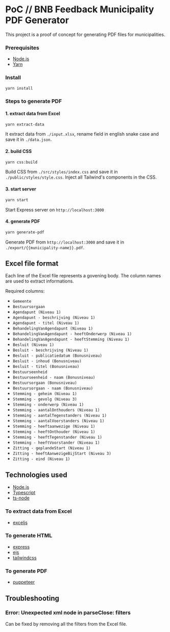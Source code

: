 # PoC // BNB Feedback Municipality PDF Generator

This project is a proof of concept for generating PDF files for municipalities.  

### Prerequisites

- [Node.js](https://nodejs.org/en/)
- [Yarn](https://yarnpkg.com/)

### Install

```bash
yarn install
```

### Steps to generate PDF

#### 1. extract data from Excel

```bash
yarn extract-data
```

It extract data from `./input.xlsx`, rename field in english snake case and save it in `./data.json`.

#### 2. build CSS

```bash
yarn css:build
```

Build CSS from `./src/styles/index.css` and save it in `./public/styles/style.css`. Inject all Tailwind's components in the CSS. 

#### 3. start server

```bash
yarn start
```

Start Express server on `http://localhost:3000`

#### 4. generate PDF

```bash
yarn generate-pdf
```

Generate PDF from `http://localhost:3000` and save it in `./export/{{municipality-name}}.pdf`.

## Excel file format

Each line of the Excel file represents a govening body. The column names are used to extract informations. 

Required columns:
- `Gemeente`
- `Bestuursorgaan`
- `Agendapunt (Niveau 1)`
- `Agendapunt - beschrijving (Niveau 1)`
- `Agendapunt - titel (Niveau 1)`
- `BehandelingVanAgendapunt (Niveau 1)`
- `BehandelingVanAgendapunt - heeftOnderwerp (Niveau 1)`
- `BehandelingVanAgendapunt - heeftStemming (Niveau 1)`
- `Besluit (Niveau 1)`
- `Besluit - beschrijving (Niveau 1)`
- `Besluit - publicatiedatum (Bonusniveau)`
- `Besluit - inhoud (Bonusniveau)`
- `Besluit - titel (Bonusniveau)`
- `Bestuurseenheid`
- `Bestuurseenheid - naam (Bonusniveau)`
- `Bestuursorgaan (Bonusniveau)`
- `Bestuursorgaan - naam (Bonusniveau)`
- `Stemming - geheim (Niveau 1)`
- `Stemming - gevolg (Niveau 3)`
- `Stemming - onderwerp (Niveau 1)`
- `Stemming - aantalOnthouders (Niveau 1)`
- `Stemming - aantalTegenstanders (Niveau 1)`
- `Stemming - aantalVoorstanders (Niveau 1)`
- `Stemming - heeftaanwezige (Niveau 1)`
- `Stemming - heeftOnthouder (Niveau 1)`
- `Stemming - heeftTegenstander (Niveau 1)`
- `Stemming - heeftVoorstander (Niveau 1)`
- `Zitting - geplandeStart (Niveau 1)`
- `Zitting - heeftAanwezigeBijStart (Niveau 3)`
- `Zitting - eind (Niveau 1)`

## Technologies used

- [Node.js](https://nodejs.org/en/)
- [Typescript](https://www.typescriptlang.org/)
- [ts-node](https://typestrong.org/ts-node/)

### To extract data from Excel

- [exceljs](https://github.com/exceljs/exceljs)

### To generate HTML

- [express](https://expressjs.com/)
- [ejs](https://ejs.co/)
- [tailwindcss](https://tailwindcss.com/)

### To generate PDF

- [puppeteer](https://pptr.dev/)

## Troubleshooting

### Error: Unexpected xml node in parseClose: filters

Can be fixed by removing all the filters from the Excel file.

